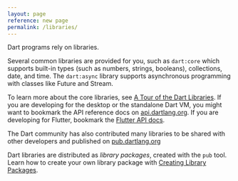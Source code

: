 ```yaml
---
layout: page
reference: new page
permalink: /libraries/
---
```


Dart programs rely on libraries.

Several common libraries are provided for you, such as
`dart:core` which supports built-in types (such as numbers, strings, booleans),
collections, date, and time. The `dart:async` library supports
asynchronous programming with classes like Future and Stream.

To learn more about the core libraries, see
[A Tour of the Dart Libraries](library-tour).
If you are developing for the desktop or the standalone Dart VM,
you might want to bookmark the API reference docs on
[api.dartlang.org](https://api.dartlang.org).
If you are developing for Flutter, bookmark the
[Flutter API docs](http://docs.flutter.io/).

The Dart community has also contributed many libraries to be shared
with other developers and published on
[pub.dartlang.org](https://pub.dartlang.org/)

Dart libraries are distributed as _library packages_,
created with the `pub` tool.
Learn how to create your own library package with
[Creating Library Packages](create-library-packages).
